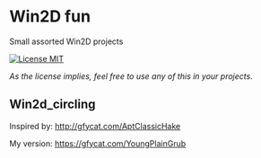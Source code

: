 # Win2D fun
Small assorted Win2D projects

[![License MIT](https://img.shields.io/badge/License-MIT-blue.svg?style=flat-squared)](https://github.com/tomzorz/Groves)

_As the license implies, feel free to use any of this in your projects._

## Win2d_circling

Inspired by: http://gfycat.com/AptClassicHake

My version: https://gfycat.com/YoungPlainGrub
